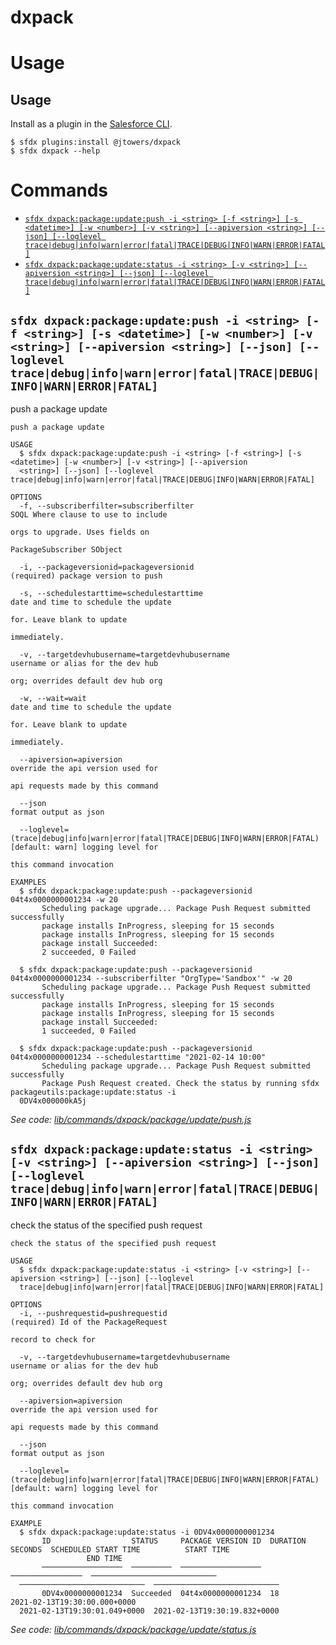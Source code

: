 dxpack
============
# Usage
## Usage

Install as a plugin in the [Salesforce CLI](https://developer.salesforce.com/tools/sfdxcli). 
```sh-session
$ sfdx plugins:install @jtowers/dxpack
$ sfdx dxpack --help
```

<!-- usagestop -->
  # Commands
  <!-- commands -->
* [`sfdx dxpack:package:update:push -i <string> [-f <string>] [-s <datetime>] [-w <number>] [-v <string>] [--apiversion <string>] [--json] [--loglevel trace|debug|info|warn|error|fatal|TRACE|DEBUG|INFO|WARN|ERROR|FATAL]`](#sfdx-dxpackpackageupdatepush--i-string--f-string--s-datetime--w-number--v-string---apiversion-string---json---loglevel-tracedebuginfowarnerrorfataltracedebuginfowarnerrorfatal)
* [`sfdx dxpack:package:update:status -i <string> [-v <string>] [--apiversion <string>] [--json] [--loglevel trace|debug|info|warn|error|fatal|TRACE|DEBUG|INFO|WARN|ERROR|FATAL]`](#sfdx-dxpackpackageupdatestatus--i-string--v-string---apiversion-string---json---loglevel-tracedebuginfowarnerrorfataltracedebuginfowarnerrorfatal)

## `sfdx dxpack:package:update:push -i <string> [-f <string>] [-s <datetime>] [-w <number>] [-v <string>] [--apiversion <string>] [--json] [--loglevel trace|debug|info|warn|error|fatal|TRACE|DEBUG|INFO|WARN|ERROR|FATAL]`

push a package update

```
push a package update

USAGE
  $ sfdx dxpack:package:update:push -i <string> [-f <string>] [-s <datetime>] [-w <number>] [-v <string>] [--apiversion 
  <string>] [--json] [--loglevel trace|debug|info|warn|error|fatal|TRACE|DEBUG|INFO|WARN|ERROR|FATAL]

OPTIONS
  -f, --subscriberfilter=subscriberfilter                                           SOQL Where clause to use to include
                                                                                    orgs to upgrade. Uses fields on
                                                                                    PackageSubscriber SObject

  -i, --packageversionid=packageversionid                                           (required) package version to push

  -s, --schedulestarttime=schedulestarttime                                         date and time to schedule the update
                                                                                    for. Leave blank to update
                                                                                    immediately.

  -v, --targetdevhubusername=targetdevhubusername                                   username or alias for the dev hub
                                                                                    org; overrides default dev hub org

  -w, --wait=wait                                                                   date and time to schedule the update
                                                                                    for. Leave blank to update
                                                                                    immediately.

  --apiversion=apiversion                                                           override the api version used for
                                                                                    api requests made by this command

  --json                                                                            format output as json

  --loglevel=(trace|debug|info|warn|error|fatal|TRACE|DEBUG|INFO|WARN|ERROR|FATAL)  [default: warn] logging level for
                                                                                    this command invocation

EXAMPLES
  $ sfdx dxpack:package:update:push --packageversionid 04t4x0000000001234 -w 20
       Scheduling package upgrade... Package Push Request submitted successfully
       package installs InProgress, sleeping for 15 seconds
       package installs InProgress, sleeping for 15 seconds
       package install Succeeded:
       2 succeeded, 0 Failed
  
  $ sfdx dxpack:package:update:push --packageversionid 04t4x0000000001234 --subscriberfilter "OrgType='Sandbox'" -w 20
       Scheduling package upgrade... Package Push Request submitted successfully
       package installs InProgress, sleeping for 15 seconds
       package installs InProgress, sleeping for 15 seconds
       package install Succeeded:
       1 succeeded, 0 Failed
  
  $ sfdx dxpack:package:update:push --packageversionid 04t4x0000000001234 --schedulestarttime "2021-02-14 10:00"
       Scheduling package upgrade... Package Push Request submitted successfully
       Package Push Request created. Check the status by running sfdx packageutils:package:update:status -i 
  0DV4x000000kA5j
```

_See code: [lib/commands/dxpack/package/update/push.js](https://github.com/jtowers/dxpack/blob/v0.0.1/lib/commands/dxpack/package/update/push.js)_

## `sfdx dxpack:package:update:status -i <string> [-v <string>] [--apiversion <string>] [--json] [--loglevel trace|debug|info|warn|error|fatal|TRACE|DEBUG|INFO|WARN|ERROR|FATAL]`

check the status of the specified push request

```
check the status of the specified push request

USAGE
  $ sfdx dxpack:package:update:status -i <string> [-v <string>] [--apiversion <string>] [--json] [--loglevel 
  trace|debug|info|warn|error|fatal|TRACE|DEBUG|INFO|WARN|ERROR|FATAL]

OPTIONS
  -i, --pushrequestid=pushrequestid                                                 (required) Id of the PackageRequest
                                                                                    record to check for

  -v, --targetdevhubusername=targetdevhubusername                                   username or alias for the dev hub
                                                                                    org; overrides default dev hub org

  --apiversion=apiversion                                                           override the api version used for
                                                                                    api requests made by this command

  --json                                                                            format output as json

  --loglevel=(trace|debug|info|warn|error|fatal|TRACE|DEBUG|INFO|WARN|ERROR|FATAL)  [default: warn] logging level for
                                                                                    this command invocation

EXAMPLE
  $ sfdx dxpack:package:update:status -i 0DV4x0000000001234
       ID                  STATUS     PACKAGE VERSION ID  DURATION SECONDS  SCHEDULED START TIME          START TIME     
                 END TIME
       ──────────────────  ─────────  ──────────────────  ────────────────  ────────────────────────────  
  ────────────────────────────  ────────────────────────────
       0DV4x0000000001234  Succeeded  04t4x0000000001234  18                2021-02-13T19:30:00.000+0000  
  2021-02-13T19:30:01.049+0000  2021-02-13T19:30:19.832+0000
```

_See code: [lib/commands/dxpack/package/update/status.js](https://github.com/jtowers/dxpack/blob/v0.0.1/lib/commands/dxpack/package/update/status.js)_
<!-- commandsstop -->
